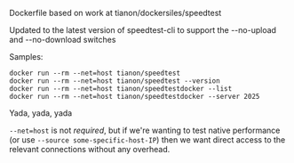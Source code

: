 Dockerfile based on work at tianon/dockersiles/speedtest

Updated to the latest version of speedtest-cli to support the --no-upload and --no-download switches

Samples:

    docker run --rm --net=host tianon/speedtest
    docker run --rm --net=host tianon/speedtest --version
    docker run --rm --net=host tianon/speedtestdocker --list
    docker run --rm --net=host tianon/speedtestdocker --server 2025

Yada, yada, yada

`--net=host` is not _required_, but if we're wanting to test native performance (or use `--source some-specific-host-IP`) then we want direct access to the relevant connections without any overhead.
